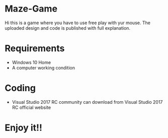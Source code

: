 # Maze-Game
Hi this is a game where you have to use free play with yur mouse. The uploaded design and code is published with full explanation.

# Requirements
- Windows 10 Home
- A computer working condition

# Coding
- Visual Studio 2017 RC community can download from Visual Studio 2017 RC official website

# Enjoy it!!

